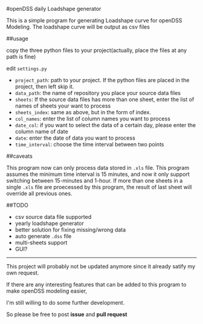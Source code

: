 #openDSS daily Loadshape generator

This is a simple program for generating Loadshape curve for openDSS Modeling.
The loadshape curve will be output as csv files

##usage

copy the three python files to your project(actually, place the files at any path is fine)

edit `settings.py`

- `project_path`: path to your project. If the python files are placed in the project, then left skip it.
- `data_path`: the name of repository you place your source data files
- `sheets`: If the source data files has more than one sheet, enter the list of names of sheets your want to process
- `sheets_index`: same as above, but in the form of index.
- `col_names`: enter the list of column names you want to process
- `date_col`: if you want to select the data of a certain day, please enter the column name of date
- `date`: enter the date of data you want to process
- `time_interval`: choose the time interval between two points

##caveats

 This program now can only process data stored in `.xls` file.
 This program assumes the minimum time interval is 15 minutes, and now it only support switching between 15-minutes and 1-hour.
 If more than one sheets in a single `.xls` file are proecessed by this program, the result of last sheet will override all previous ones.

##TODO

- csv source data file supported
- yearly loadshape generator
- better solution for fixing missing/wrong data
- auto generate `.dss` file
- multi-sheets support
- GUI?

----

This project will probably not be updated anymore since it already satify my own request.

If there are any interesting features that can be added to this program to make openDSS modeling easier,

I'm still willing to do some further development.

So please be free to post **issue** and **pull request**
